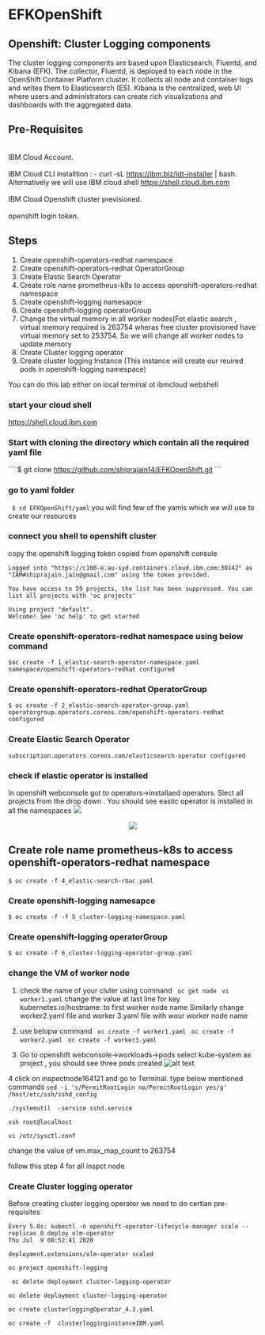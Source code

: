 # EFKOpenShift

## Openshift: Cluster Logging components
The cluster logging components are based upon Elasticsearch, Fluentd, and Kibana (EFK). The collector, Fluentd, is deployed to each node in the OpenShift Container Platform cluster. It collects all node and container logs and writes them to Elasticsearch (ES). Kibana is the centralized, web UI where users and administrators can create rich visualizations and dashboards with the aggregated data.

## Pre-Requisites
<br>IBM Cloud Account.</br>
<br>IBM Cloud CLI installtion : - curl -sL https://ibm.biz/idt-installer | bash. Alternatively we will use IBM cloud shell https://shell.cloud.ibm.com </br>
<br>IBM Cloud Openshift cluster previsioned.</br>
<br>openshift login token.</br>

## Steps
1. Create openshift-operators-redhat namespace
2. Create openshift-operators-redhat OperatorGroup
3. Create Elastic Search Operator
4. Create role name prometheus-k8s to access openshift-operators-redhat namespace
5. Create openshift-logging namesapce
6. Create openshift-logging operatorGroup
7. Change the virtual memory in all worker nodes(Fot elastic search , virtual memory required is 263754 wheras free cluster provisioned have virtual memory set to 253754. So we will change all worker nodes to update memory
8. Create Cluster logging operator
9. Create cluster logging Instance (This instance will create our reuired pods in openshift-logging namespace)

You can do this lab either on local terminal ot ibmcloud webshell 
### start your cloud shell 
https://shell.cloud.ibm.com

### Start with cloning the directory which contain all the required yaml file 
````$ git clone https://github.com/shiprajain14/EFKOpenShift.git ```
### go to yaml folder
``` $ cd EFKOpenShift/yaml```
you will find few of the yamls which we will use to create our resources

### connect you shell to openshift cluster 
copy the openshift logging token copied from openshift console 
``` $ oc login --token=ysBBmHyQJnWW4WN7B-n8uOCMVu0e_KenYKzUejM_sfI --server=https://c100-e.au-syd.containers.cloud.ibm.com:30142
Logged into "https://c100-e.au-syd.containers.cloud.ibm.com:30142" as "IAM#shiprajain.jain@gmail.com" using the token provided.

You have access to 59 projects, the list has been suppressed. You can list all projects with 'oc projects'

Using project "default".
Welcome! See 'oc help' to get started
```

### Create openshift-operators-redhat namespace using below command
``$oc create -f 1_elastic-search-operator-namespace.yaml 
       namespace/openshift-operators-redhat configured
``

### Create openshift-operators-redhat OperatorGroup
``$ oc create -f 2_elastic-search-operator-group.yaml 
    operatorgroup.operators.coreos.com/openshift-operators-redhat configured 
``
###  Create Elastic Search Operator
```$ oc create -f 3_elastic-search-subscription-operator.yaml 
subscription.operators.coreos.com/elasticsearch-operator configured
```
### check if elastic operator is installed 
In openshift webconsole got to operators->installaed operators. Slect all projects from the drop down . You should see eastic operator is installed in all the namespaces
<img src="https://github.com/shiprajain14/EFKOpenShift/img/elasticsearchops">
<p align="center">
  <img src="../img/elasticsearchops">
  
</p>


## Create role name prometheus-k8s to access openshift-operators-redhat namespace
```$ oc create -f 4_elastic-search-rbac.yaml```

### Create openshift-logging namesapce
```$ oc create -f -f 5_cluster-logging-namespace.yaml ```

### Create openshift-logging operatorGroup

```$ oc create -f 6_cluster-logging-operator-group.yaml```

### change the VM of worker node 

1. check the name of your cluter using command 
``` oc get node```
``` vi worker1.yaml```
change the value at last line for key kubernetes.io/hostname: to first worker node name 
Similarly change worker2.yaml file and worker 3.yaml file with wour worker node name 

2. use belopw command 
``` oc create -f worker1.yaml```
``` oc create -f worker2.yaml```
``` oc create -f worker3.yaml```

3. Go to openshift webconsole->workloads->pods
select kube-system as project , you should see three pods created 
![alt text](https://github.com/shiprajain14/EFKOpenShift/blob/master/img/workernode.png)

4 click on inspectnode164121 and go to Terminal. type below mentioned commands
```sed -i 's/PermitRootLogin no/PermitRootLogin yes/g' /host/etc/ssh/sshd_config```

```./systemutil  -service sshd.service```

```ssh root@localhost```

```vi /etc/sysctl.conf```

change the value of vm.max_map_count to 263754

follow this step 4 for all inspct node


### Create Cluster logging operator 
Before creating cluster logging operator we need to do certian pre-requisites 

```$watch -n 5 kubectl -n openshift-operator-lifecycle-manager scale --replicas 0 deploy olm-operator
Every 5.0s: kubectl -n openshift-operator-lifecycle-manager scale --replicas 0 deploy olm-operator                                        Thu Jul  9 08:52:41 2020

deployment.extensions/olm-operator scaled

```


``` oc project openshift-logging ```

``` oc delete deployment cluster-logging-operator```

```oc delete deployment cluster-logging-operator```

```oc create clusterloggingOperator_4.3.yaml```

```oc create -f  clusterlogginginstanceIBM.yaml ```






